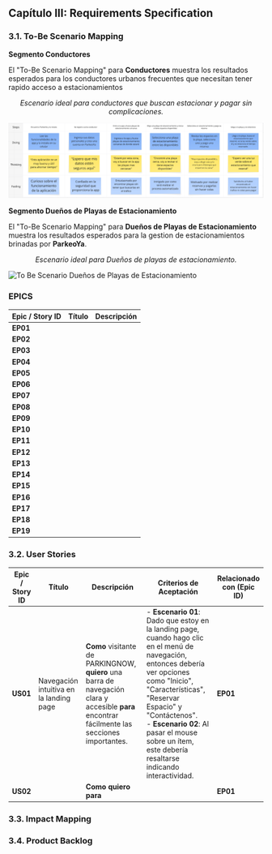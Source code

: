 ## Capítulo III: Requirements Specification

### 3.1. To-Be Scenario Mapping

**Segmento Conductores**

El "To-Be Scenario Mapping" para **Conductores** muestra los resultados esperados para los conductores urbanos frecuentes que necesitan tener rapido acceso a estacionamientos

<p align="center"><em>Escenario ideal para conductores que buscan estacionar y pagar sin complicaciones.</em></p>


![To Be Scenario Conductores](assets/chapter-3/To-Be%20Scenario%20Mapping%20Conductor.png)

**Segmento Dueños de Playas de Estacionamiento**

El "To-Be Scenario Mapping" para **Dueños de Playas de Estacionamiento** muestra los resultados esperados para la gestion de estacionamientos brinadas por **ParkeoYa**.

<p align="center"><em>Escenario ideal para Dueños de playas de estacionamiento.</em></p>

![To Be Scenario Dueños de Playas de Estacionamiento](assets/chapter-3/To-Be%20Scenario%20Mapping%20Dueño%20de%20Playa%20de%20Estacionamiento.png)

### EPICS

| **Epic / Story ID** | **Título** | **Descripción** |
| ------------------- | ---------- | --------------- |
| **EP01**            |            |                 |
| **EP02**            |            |                 |
| **EP03**            |            |                 |
| **EP04**            |            |                 |
| **EP05**            |            |                 |
| **EP06**            |            |                 |
| **EP07**            |            |                 |
| **EP08**            |            |                 |
| **EP09**            |            |                 |
| **EP10**            |            |                 |
| **EP11**            |            |                 |
| **EP12**            |            |                 |
| **EP13**            |            |                 |
| **EP14**            |            |                 |
| **EP15**            |            |                 |
| **EP16**            |            |                 |
| **EP17**            |            |                 |
| **EP18**            |            |                 |
| **EP19**            |            |                 |


### 3.2. User Stories

| **Epic / Story ID** | **Título** | **Descripción**   | **Criterios de Aceptación**  | **Relacionado con (Epic ID)** |
| -------------- | ------------- | --- | ---- | ----- |
| **US01**            | Navegación intuitiva en la landing page | **Como** visitante de PARKINGNOW, **quiero** una barra de navegación clara y accesible **para** encontrar fácilmente las secciones importantes. | - **Escenario 01**: Dado que estoy en la landing page, cuando hago clic en el menú de navegación, entonces debería ver opciones como "Inicio", "Características", "Reservar Espacio" y "Contáctenos".<br> - **Escenario 02**: Al pasar el mouse sobre un ítem, este debería resaltarse indicando interactividad. | **EP01**                      |
| **US02**  |   | **Como**  **quiero** **para** |   | **EP01** |


### 3.3. Impact Mapping

### 3.4. Product Backlog

